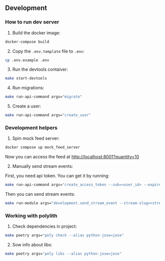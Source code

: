 ## Development

### How to run dev server

1. Build the docker image:

```bash
docker-compose build
```

2. Copy the `.env.template` file to `.env`:

```bash
cp .env.example .env
```

3. Run the devtools contaiver:

```bash
make start-devtools
```

4. Run migrations:

```bash
make run-api-command args="migrate"
```

5. Create a user:

```bash
make run-api-command args="create_user"
```

### Development helpers

1. Spin mock feed server:

```bash
docker compose up mock_feed_server
```
Now you can access the feed at
[http://localhost:8001?quantity=10](http://localhost:8001?quantity=10)

2. Manually send stream events:

First, you need api token. You can get it by running:

```bash
make run-api-command args="create_access_token --sub=<user_id> --expires_minutes=5256000"  # 10 years
```

Then you can send stream events:

```bash
make run-module args="development.send_stream_event --stream-slug=<stream slug> --api-token=<api_token>"
```

### Working with polylith

1. Check dependencies in project:

```bash
make poetry args="poly check --alias python-jose=jose"
```

2. Sow info about libs:

```bash
make poetry args="poly libs --alias python-jose=jose"
```
